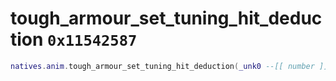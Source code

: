 # tough_armour_set_tuning_hit_deduction `0x11542587`

```lua
natives.anim.tough_armour_set_tuning_hit_deduction(_unk0 --[[ number ]], _unk1 --[[ number ]], _unk2 --[[ number ]])
```